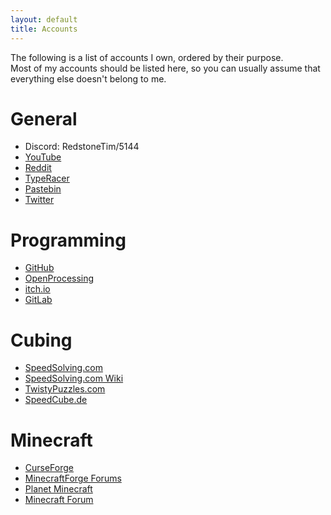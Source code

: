 ```yaml
---
layout: default
title: Accounts
---
```

The following is a list of accounts I own, ordered by their purpose.  
Most of my accounts should be listed here, so you can usually assume that everything else doesn't belong to me.  

# General
* Discord: RedstoneTim/5144
* <a href="https://www.youtube.com/channel/UC0cMX-1ChZ-8_yLgMpzsnLA" target="_blank">YouTube</a>
* <a href="https://www.reddit.com/user/RedstoneTim" target="_blank">Reddit</a>
* <a href="https://data.typeracer.com/pit/profile?user=tim_rs" target="_blank">TypeRacer</a>
* <a href="https://pastebin.com/u/TimRS" target="_blank">Pastebin</a>
* <a href="https://twitter.com/Redstone_Tim" target="_blank">Twitter</a>

# Programming
* <a href="https://github.com/RedstoneTim" target="_blank">GitHub</a>
* <a href="https://www.openprocessing.org/user/105993/" target="_blank">OpenProcessing</a>
* <a href="https://redstonetim.itch.io/" target="_blank">itch.io</a>
* <a href="https://gitlab.com/RedstoneTim" target="_blank">GitLab</a>

# Cubing
* <a href="https://www.speedsolving.com/members/redstonetim.50970/" target="_blank">SpeedSolving.com</a>
* <a href="https://www.speedsolving.com/wiki/index.php/User:RedstoneTim" target="_blank">SpeedSolving.com Wiki</a>
* <a href="https://twistypuzzles.com/forum/memberlist.php?mode=viewprofile&u=12075" target="_blank">TwistyPuzzles.com</a>
* <a href="https://forum.speedcube.de/member.php?action=profile&uid=4386" target="_blank">SpeedCube.de</a>

# Minecraft
* <a href="https://www.curseforge.com/members/redstone_tim" target="_blank">CurseForge</a>
* <a href="https://forums.minecraftforge.net/profile/117462-redstonetim/" target="_blank">MinecraftForge Forums</a>
* <a href="https://www.planetminecraft.com/member/redstonetim/" target="_blank">Planet Minecraft</a>
* <a href="https://www.minecraftforum.net/members/RedstoneTim" target="_blank">Minecraft Forum</a>